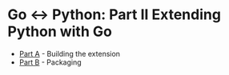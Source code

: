 # Go ↔ Python: Part II Extending Python with Go

- [Part A](README-A.md) - Building the extension
- [Part B](README-B.md) - Packaging
